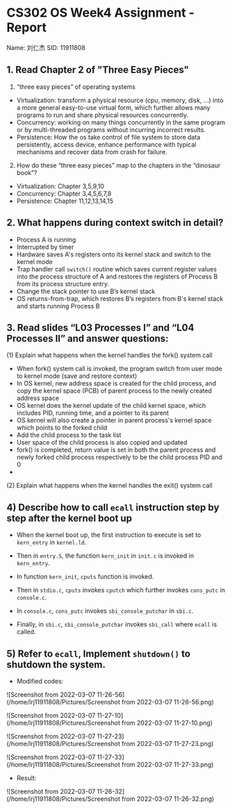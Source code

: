 # CS302 OS Week4 Assignment - Report

Name: 刘仁杰
SID: 11911808

## 1. Read Chapter 2 of "Three Easy Pieces"

1) “three easy pieces” of operating systems

* Virtualization: transform a physical resource (cpu, memory, disk, ...) into a more general easy-to-use virtual form, which further allows many programs to run and share physical resources concurrently. 
* Concurrency: working on many things concurrently in the same program or by multi-threaded programs without incurring incorrect results.
* Persistence: How the os take control of file system to store data persistently, access device, enhance performance with typical mechanisms and recover data from crash for failure.

2. How do these “three easy pieces” map to the chapters in the “dinosaur book”?

* Virtualization: Chapter 3,5,9,10
* Concurrency: Chapter 3,4,5,6,7,8
* Persistence: Chapter 11,12,13,14,15

## 2. What happens during context switch in detail?
* Process A is running
* Interrupted by timer
* Hardware saves A's registers onto its kernel stack and switch to the kernel mode
* Trap handler call `switch()` routine which saves current register values into the process structure of A and restores the registers of Process B from its process structure entry.
* Change the stack pointer to use B’s kernel stack
* OS returns-from-trap, which restores B’s registers from B's kernel stack and starts running Process B

## 3. Read slides “L03 Processes I” and “L04 Processes II” and answer questions:

(1) Explain what happens when the kernel handles the fork() system call

* When fork() system call is invoked, the program switch from user mode to kernel mode (save and restore context)
* In OS kernel, new address space is created for the child process, and copy the kernel space (PCB) of parent process to the newly created address space
* OS kernel does the kernel update of the child kernel space, which includes PID, running time, and a pointer to its parent
* OS kernel will also create a pointer in parent process's kernel space which points to the forked child
* Add the child process to the task list
* User space of the child process is also copied and updated
* fork() is completed, return value is set in both the parent process and newly forked child process respectively to be the child process PID and 0
* 

(2) Explain what happens when the kernel handles the exit() system call

## 4) Describe how to call `ecall` instruction step by step after the kernel boot up
* When the kernel boot up, the first instruction to execute is set to `kern_entry` in `kernel.ld`.

* Then in `entry.S`, the function `kern_init` in `init.c` is invoked in `kern_entry`.
* In function `kern_init`, `cputs` function is invoked.
* Then in `stdio.c`, `cputs` invokes `cputch` which further invokes `cons_putc` in `console.c`.
* In `console.c`, `cons_putc` invokes `sbi_console_putchar` in `sbi.c`.
* Finally, in `sbi.c`, `sbi_console_putchar` invokes `sbi_call` where `ecall` is called.

## 5) Refer to `ecall`, Implement `shutdown()` to shutdown the system.
* Modified codes:

![Screenshot from 2022-03-07 11-26-56](/home/lrj11911808/Pictures/Screenshot from 2022-03-07 11-26-56.png)

![Screenshot from 2022-03-07 11-27-10](/home/lrj11911808/Pictures/Screenshot from 2022-03-07 11-27-10.png)

![Screenshot from 2022-03-07 11-27-23](/home/lrj11911808/Pictures/Screenshot from 2022-03-07 11-27-23.png)

![Screenshot from 2022-03-07 11-27-33](/home/lrj11911808/Pictures/Screenshot from 2022-03-07 11-27-33.png)

* Result:

![Screenshot from 2022-03-07 11-26-32](/home/lrj11911808/Pictures/Screenshot from 2022-03-07 11-26-32.png)